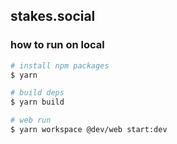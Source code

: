 ## stakes.social

### how to run on local

```bash
# install npm packages
$ yarn

# build deps
$ yarn build

# web run
$ yarn workspace @dev/web start:dev
```

